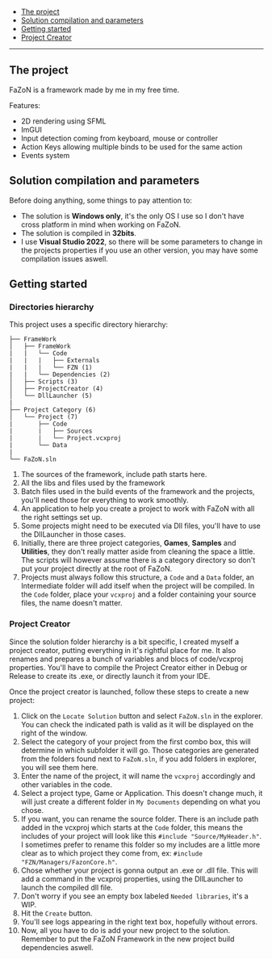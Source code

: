 - [The project](https://github.com/BenzinOzor/FaZoN/edit/master/README.md#the-project)
- [Solution compilation and parameters](https://github.com/BenzinOzor/FaZoN/edit/master/README.md#solution-compilation-and-parameters)
- [Getting started](https://github.com/BenzinOzor/FaZoN/edit/master/README.md#getting-started)
- [Project Creator](https://github.com/BenzinOzor/FaZoN/edit/master/README.md#project-creator)
---

## The project
FaZoN is a framework made by me in my free time.

Features:
- 2D rendering using SFML
- ImGUI
- Input detection coming from keyboard, mouse or controller
- Action Keys allowing multiple binds to be used for the same action
- Events system

## Solution compilation and parameters
Before doing anything, some things to pay attention to:
- The solution is **Windows only**, it's the only OS I use so I don't have cross platform in mind when working on FaZoN.
- The solution is compiled in **32bits**.
- I use **Visual Studio 2022**, so there will be some parameters to change in the projects properties if you use an other version, you may have some compilation issues aswell.

## Getting started

### Directories hierarchy
This project uses a specific directory hierarchy:
```
├── FrameWork
│   ├── FrameWork
|   |   └── Code
|   |   |   ├── Externals
|   |   |   └── FZN (1)
|   |   └── Dependencies (2)
│   ├── Scripts (3)
│   ├── ProjectCreator (4)
│   └── DllLauncher (5)
|
├── Project Category (6)
│   └── Project (7)
|       ├── Code
|       |   ├── Sources
|       |   └── Project.vcxproj
|       └── Data
|
└── FaZoN.sln
```

1) The sources of the framework, include path starts here.
2) All the libs and files used by the framework
3) Batch files used in the build events of the framework and the projects, you'll need those for everything to work smoothly.
4) An application to help you create a project to work with FaZoN with all the right settings set up.
5) Some projects might need to be executed via Dll files, you'll have to use the DllLauncher in those cases.
6) Initially, there are three project categories, **Games**, **Samples** and **Utilities**, they don't really matter aside from cleaning the space a little. The scripts will however assume there is a category directory so don't put your project directly at the root of FaZoN.
7) Projects must always follow this structure, a `Code` and a `Data` folder, an Intermediate folder will add itself when the project will be compiled. In the `Code` folder, place your `vcxproj` and a folder containing your source files, the name doesn't matter.

### Project Creator
Since the solution folder hierarchy is a bit specific, I created myself a project creator, putting everything in it's rightful place for me. It also renames and prepares a bunch of variables and blocs of code/vcxproj properties.
You'll have to compile the Project Creator either in Debug or Release to create its .exe, or directly launch it from your IDE.

Once the project creator is launched, follow these steps to create a new project:
1) Click on the `Locate Solution` button and select `FaZoN.sln` in the explorer. You can check the indicated path is valid as it will be displayed on the right of the window.
2) Select the category of your project from the first combo box, this will determine in which subfolder it will go. Those categories are generated from the folders found next to `FaZoN.sln`, if you add folders in explorer, you will see them here.
3) Enter the name of the project, it will name the `vcxproj` accordingly and other variables in the code.
4) Select a project type, Game or Application. This doesn't change much, it will just create a different folder in `My Documents` depending on what you chose.
5) If you want, you can rename the source folder. There is an include path added in the vcxproj which starts at the `Code` folder, this means the includes of your project will look like this `#include "Source/MyHeader.h"`. I sometimes prefer to rename this folder so my includes are a little more clear as to which project they come from, ex: `#include "FZN/Managers/FazonCore.h"`.
6) Chose whether your project is gonna output an .exe or .dll file. This will add a command in the vcxproj properties, using the DllLauncher to launch the compiled dll file.
7) Don't worry if you see an empty box labeled `Needed libraries`, it's a WIP.
8) Hit the `Create` button.
9) You'll see logs appearing in the right text box, hopefully without errors.
10) Now, all you have to do is add your new project to the solution. Remember to put the FaZoN Framework in the new project build dependencies aswell.
